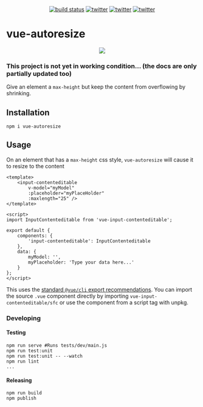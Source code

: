 <p align="center">
    <a href="https://travis-ci.org/Cobertos/vue-contenteditable-input" target="_blank"><img alt="build status" src="https://travis-ci.org/Cobertos/vue-contenteditable-input.svg?branch=master"></a>
    <a href="https://www.npmjs.com/package/vue-input-contenteditable" target="_blank"><img alt="twitter" src="https://img.shields.io/npm/v/vue-input-contenteditable.svg"></a>
    <a href="https://twitter.com/cobertos" target="_blank"><img alt="twitter" src="https://img.shields.io/badge/twitter-%40cobertos-0084b4.svg"></a>
    <a href="https://cobertos.com" target="_blank"><img alt="twitter" src="https://img.shields.io/badge/website-cobertos.com-888888.svg"></a>
</p>

# vue-autoresize

<p align="center">
    <img src="https://github.com/Cobertos/vue-input-contenteditable/blob/master/media/vue-input-contenteditable.gif?raw=true">
</p>

### This project is not yet in working condition... (the docs are only partially updated too)

Give an element a `max-height` but keep the content from overflowing by shrinking.

## Installation

`npm i vue-autoresize`

## Usage

On an element that has a `max-height` css style, `vue-autoresize` will cause it to resize to the content

```
<template>
    <input-contenteditable
        v-model="myModel"
        :placeholder="myPlaceHolder"
        :maxlength="25" />
</template>

<script>
import InputContenteditable from 'vue-input-contenteditable';

export default {
    components: {
        'input-contenteditable': InputContenteditable
    },
    data: {
        myModel: '',
        myPlaceholder: 'Type your data here...'
    }
};
</script>
```

This uses the [standard `@vue/cli` export recommendations](https://vuejs.org/v2/cookbook/packaging-sfc-for-npm.html). You can import the source `.vue` component directly by importing `vue-input-contenteditable/sfc` or use the component from a script tag with unpkg. 

### Developing
#### Testing

```
npm run serve #Runs tests/dev/main.js
npm run test:unit
npm run test:unit -- --watch
npm run lint
...
```

#### Releasing

```
npm run build
npm publish
```
